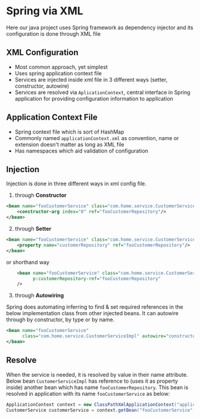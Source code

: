 # Spring via XML
Here our java project uses Spring framework as dependency injector and its configuration is done through XML file

## XML Configuration
- Most common approach, yet simplest
- Uses spring application context file
- Services are injected inside xml file in 3 different ways (setter, constructor, autowire)
- Services are resolved via ``AplicationContext``, central interface in Spring application for providing configuration information to application


## Application Context File
- Spring context file which is sort of HashMap
- Commonly named ``applicationContext.xml`` as convention, name or extension doesn't matter as long as XML file
- Has namespaces which aid validation of configuration

## Injection
Injection is done in three different ways in xml config file. 
1. through **Constructor**

```xml
<bean name="fooCustomerService" class="com.home.service.CustomerServiceImpl">
    <constructor-arg index="0" ref="fooCustomerRepository"/>
</bean>
```

2. through **Setter**
```xml
<bean name="fooCustomerService" class="com.home.service.CustomerServiceImpl">
    <property name="customerRepository" ref="fooCustomerRepository"/>
</bean>
```

or shorthand way

```xml
    <bean name="fooCustomerService" class="com.home.service.CustomerServiceImpl"
          p:customerRepository-ref="fooCustomerRepository"
    />
```

3. through **Autowiring**

Spring does automating inferring to find & set required references in the below implementation class from other injected beans. It can autowire through by constructor, by type or by name.

```xml
<bean name="fooCustomerService"
      class="com.home.service.CustomerServiceImpl" autowire="constructor">
</bean>
```

## Resolve
When the service is needed, it is resolved by value in their name attribute.
Below bean ```CustomerServiceImpl``` has reference to (uses it as property inside) another bean which has name ```fooCustomerRepository```.
This bean is resolved in application with its name ```fooCustomerService``` as below: 
```java
ApplicationContext context = new ClassPathXmlApplicationContext("applicationContext.xml");
CustomerService customerService = context.getBean("fooCustomerService", CustomerService.class);
```
